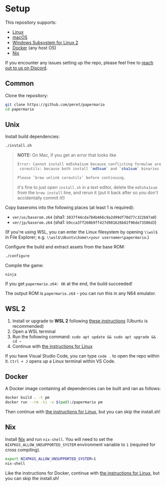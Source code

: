 # Setup

This repository supports:

- [Linux](#unix)
- [macOS](#unix)
- [Windows Subsystem for Linux 2](#wsl-2)
- [Docker](#docker) (any host OS)
- [Nix](#nix)

If you encounter any issues setting up the repo, please feel free to [reach out to us on Discord](https://discord.gg/urUm3VG).

## Common

Clone the repository:
```sh
git clone https://github.com/pmret/papermario
cd papermario
```

## Unix

Install build dependencies:
```sh
./install.sh
```

> **NOTE:** On Mac, if you get an error that looks like
>
>```sh
>Error: Cannot install md5sha1sum because conflicting formulae are installed.
>  coreutils: because both install `md5sum` and `sha1sum` binaries
>
>Please `brew unlink coreutils` before continuing.
>```
>
>it's fine to just open `install.sh` in a text editor, delete the `md5sha1sum` from the `brew install` line, and rerun it (put it back after so you don't accidentally commit it!)

Copy baseroms into the following places (at least 1 is required):

* `ver/us/baserom.z64` (sha1: `3837f44cda784b466c9a2d99df70d77c322b97a0`)
* `ver/jp/baserom.z64` (sha1: `b9cca3ff260b9ff427d981626b82f96de73586d3`)

(If you're using WSL, you can enter the Linux filesystem by opening `\\wsl$` in File Explorer; e.g. `\\wsl$\Ubuntu\home\<your username>\papermario`.)

Configure the build and extract assets from the base ROM:
```sh
./configure
```

Compile the game:
```
ninja
```

If you get `papermario.z64: OK` at the end, the build succeeded!

The output ROM is `papermario.z64` - you can run this in any N64 emulator.


## WSL 2

1. Install or upgrade to **WSL 2** following [these instructions](https://aka.ms/wsl2-install) (Ubuntu is recommended)
2. Open a WSL terminal
3. Run the following command: `sudo apt update && sudo apt upgrade && cd ~`
4. Continue with [the instructions for Linux](#unix)

If you have Visual Studio Code, you can type `code .` to open the repo within it.
`Ctrl + J` opens up a Linux terminal within VS Code.


## Docker

A Docker image containing all dependencies can be built and ran as follows:
```sh
docker build . -t pm
docker run --rm -ti -v $(pwd):/papermario pm
```

Then continue with [the instructions for Linux](#unix), but you can skip the install.sh!

## Nix

Install [Nix](https://nixos.org/download.html) and run `nix-shell`. You will need to set the `NIXPKGS_ALLOW_UNSUPPORTED_SYSTEM` environment variable to `1` (required for cross compiling).

```sh
export NIXPKGS_ALLOW_UNSUPPORTED_SYSTEM=1
nix-shell
```

Like the instructions for Docker, continue with [the instructions for Linux](#unix), but you can skip the install.sh!
